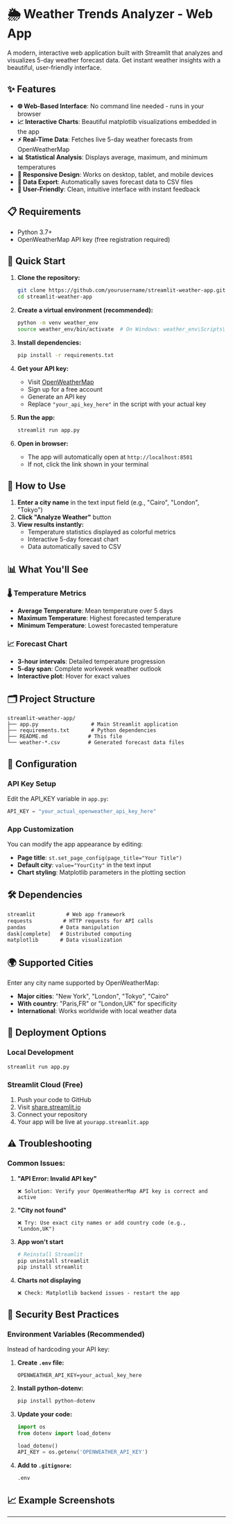 # 🌦️ Weather Trends Analyzer - Web App

A modern, interactive web application built with Streamlit that analyzes and visualizes 5-day weather forecast data. Get instant weather insights with a beautiful, user-friendly interface.

## ✨ Features

- **🌐 Web-Based Interface**: No command line needed - runs in your browser
- **📈 Interactive Charts**: Beautiful matplotlib visualizations embedded in the app
- **⚡ Real-Time Data**: Fetches live 5-day weather forecasts from OpenWeatherMap
- **📊 Statistical Analysis**: Displays average, maximum, and minimum temperatures
- **📱 Responsive Design**: Works on desktop, tablet, and mobile devices
- **💾 Data Export**: Automatically saves forecast data to CSV files
- **🎯 User-Friendly**: Clean, intuitive interface with instant feedback

## 📋 Requirements

- Python 3.7+
- OpenWeatherMap API key (free registration required)

## 🚀 Quick Start

1. **Clone the repository:**
   ```bash
   git clone https://github.com/yourusername/streamlit-weather-app.git
   cd streamlit-weather-app
   ```

2. **Create a virtual environment (recommended):**
   ```bash
   python -m venv weather_env
   source weather_env/bin/activate  # On Windows: weather_env\Scripts\activate
   ```

3. **Install dependencies:**
   ```bash
   pip install -r requirements.txt
   ```

4. **Get your API key:**
   - Visit [OpenWeatherMap](https://openweathermap.org/api)
   - Sign up for a free account
   - Generate an API key
   - Replace `"your_api_key_here"` in the script with your actual key

5. **Run the app:**
   ```bash
   streamlit run app.py
   ```

6. **Open in browser:**
   - The app will automatically open at `http://localhost:8501`
   - If not, click the link shown in your terminal

## 🎯 How to Use

1. **Enter a city name** in the text input field (e.g., "Cairo", "London", "Tokyo")
2. **Click "Analyze Weather"** button
3. **View results instantly:**
   - Temperature statistics displayed as colorful metrics
   - Interactive 5-day forecast chart
   - Data automatically saved to CSV

## 📊 What You'll See

### 🌡️ Temperature Metrics
- **Average Temperature**: Mean temperature over 5 days
- **Maximum Temperature**: Highest forecasted temperature
- **Minimum Temperature**: Lowest forecasted temperature

### 📈 Forecast Chart
- **3-hour intervals**: Detailed temperature progression
- **5-day span**: Complete workweek weather outlook
- **Interactive plot**: Hover for exact values

## 🗂️ Project Structure

```
streamlit-weather-app/
├── app.py                 # Main Streamlit application
├── requirements.txt       # Python dependencies
├── README.md             # This file
└── weather-*.csv         # Generated forecast data files
```

## 🔧 Configuration

### API Key Setup
Edit the API_KEY variable in `app.py`:
```python
API_KEY = "your_actual_openweather_api_key_here"
```

### App Customization
You can modify the app appearance by editing:
- **Page title**: `st.set_page_config(page_title="Your Title")`
- **Default city**: `value="YourCity"` in the text input
- **Chart styling**: Matplotlib parameters in the plotting section

## 🛠️ Dependencies

```txt
streamlit          # Web app framework
requests          # HTTP requests for API calls
pandas           # Data manipulation
dask[complete]   # Distributed computing
matplotlib       # Data visualization
```

## 🌍 Supported Cities

Enter any city name supported by OpenWeatherMap:
- **Major cities**: "New York", "London", "Tokyo", "Cairo"
- **With country**: "Paris,FR" or "London,UK" for specificity
- **International**: Works worldwide with local weather data

## 🚀 Deployment Options

### Local Development
```bash
streamlit run app.py
```

### Streamlit Cloud (Free)
1. Push your code to GitHub
2. Visit [share.streamlit.io](https://share.streamlit.io)
3. Connect your repository
4. Your app will be live at `yourapp.streamlit.app`


## ⚠️ Troubleshooting

### Common Issues:

1. **"API Error: Invalid API key"**
   ```
   ❌ Solution: Verify your OpenWeatherMap API key is correct and active
   ```

2. **"City not found"**
   ```
   ❌ Try: Use exact city names or add country code (e.g., "London,UK")
   ```

3. **App won't start**
   ```bash
   # Reinstall Streamlit
   pip uninstall streamlit
   pip install streamlit
   ```

4. **Charts not displaying**
   ```
   ❌ Check: Matplotlib backend issues - restart the app
   ```

## 🔐 Security Best Practices

### Environment Variables (Recommended)
Instead of hardcoding your API key:

1. **Create `.env` file:**
   ```
   OPENWEATHER_API_KEY=your_actual_key_here
   ```

2. **Install python-dotenv:**
   ```bash
   pip install python-dotenv
   ```

3. **Update your code:**
   ```python
   import os
   from dotenv import load_dotenv
   
   load_dotenv()
   API_KEY = os.getenv('OPENWEATHER_API_KEY')
   ```

4. **Add to `.gitignore`:**
   ```
   .env
   ```

## 📈 Example Screenshots










---


